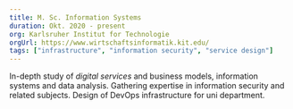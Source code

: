 ```yaml
---
title: M. Sc. Information Systems
duration: Okt. 2020 - present
org: Karlsruher Institut for Technologie
orgUrl: https://www.wirtschaftsinformatik.kit.edu/
tags: ["infrastructure", "information security", "service design"]
---
```


In-depth study of _digital services_ and business models, information systems and data analysis. Gathering expertise in information security and related subjects. Design of DevOps infrastructure for uni department.